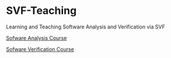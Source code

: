 # SVF-Teaching
Learning and Teaching Software Analysis and Verification via SVF

[Sofware Analysis Course](https://github.com/SVF-tools/Teaching-Software-Analysis)

[Sofware Verification Course](https://github.com/SVF-tools/Teaching-Software-Verification)

